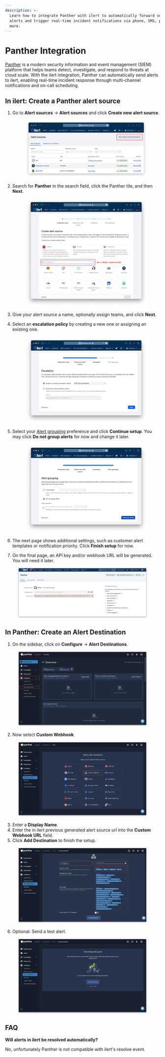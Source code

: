 ```yaml
---
description: >-
  Learn how to integrate Panther with ilert to automatically forward security
  alerts and trigger real-time incident notifications via phone, SMS, push, and
  more.
---
```


# Panther Integration

[Panther](https://panther.com/) is a modern security information and event management (SIEM) platform that helps teams detect, investigate, and respond to threats at cloud scale. With the ilert integration, Panther can automatically send alerts to ilert, enabling real-time incident response through multi-channel notifications and on-call scheduling.

## In ilert: Create a Panther alert source&#x20;

1.  Go to **Alert sources** -> **Alert sources** and click **Create new alert source**.

    <figure><img src="../../.gitbook/assets/Screenshot 2023-08-28 at 10.21.10.png" alt=""><figcaption></figcaption></figure>
2.  Search for **Panther** in the search field, click the Panther tile, and then **Next**.&#x20;

    <figure><img src="../../.gitbook/assets/Screenshot 2023-08-28 at 10.24.23.png" alt=""><figcaption></figcaption></figure>
3. Give your alert source a name, optionally assign teams, and click **Next**.
4.  Select an **escalation policy** by creating a new one or assigning an existing one.

    <figure><img src="../../.gitbook/assets/Screenshot 2023-08-28 at 11.37.47.png" alt=""><figcaption></figcaption></figure>
5.  Select your [Alert grouping](../../alerting/alert-sources.md#alert-grouping) preference and click **Continue setup**. You may click **Do not group alerts** for now and change it later.&#x20;

    <figure><img src="../../.gitbook/assets/Screenshot 2023-08-28 at 11.38.24.png" alt=""><figcaption></figcaption></figure>
6. The next page shows additional settings, such as customer alert templates or notification priority. Click **Finish setup** for now.
7. On the final page, an API key and/or webhook URL will be generated. You will need it later.

<figure><img src="../../.gitbook/assets/il-1 (1).png" alt=""><figcaption></figcaption></figure>

## In Panther: Create an Alert Destination

1. On the sidebar, click on **Configure** -> **Alert Destinations**.

<figure><img src="../../.gitbook/assets/1 (1).png" alt=""><figcaption></figcaption></figure>

2. Now select **Custom Webhook**.

<figure><img src="../../.gitbook/assets/2 (1) (1).png" alt=""><figcaption></figcaption></figure>

3. Enter a **Display Name**.
4. Enter the in ilert previous generated alert source url into the **Custom Webhook URL** field.
5. Click **Add Destination** to finish the setup.

<figure><img src="../../.gitbook/assets/3 (1).png" alt=""><figcaption></figcaption></figure>

6. Optional: Send a test alert.

<figure><img src="../../.gitbook/assets/4 (1).png" alt=""><figcaption></figcaption></figure>

## FAQ <a href="#faq" id="faq"></a>

**Will alerts in ilert be resolved automatically?**

No, unfortunately Panther is not compatible with ilert's resolve event.
